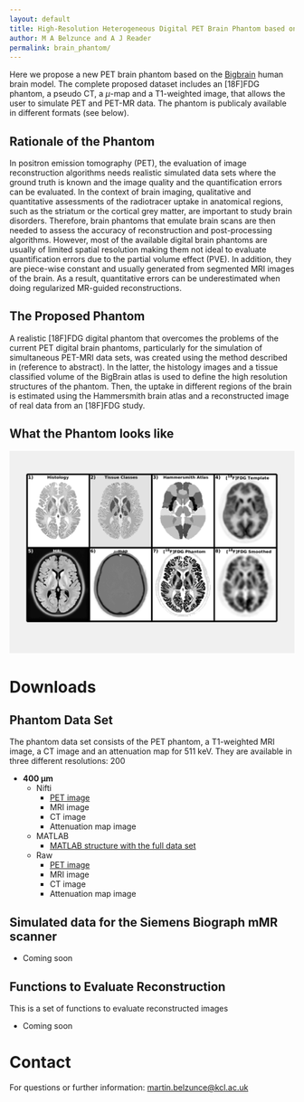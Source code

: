 ```yaml
---
layout: default
title: High-Resolution Heterogeneous Digital PET Brain Phantom based on the BigBrain Atlas
author: M A Belzunce and A J Reader
permalink: brain_phantom/
---
```


Here we propose a new PET brain phantom based on the [Bigbrain](https://bigbrain.loris.ca/main.php) human brain model. The complete proposed dataset includes an [18F]FDG phantom, a pseudo CT, a $\mu$-map and a T1-weighted image, that allows the user to simulate PET and PET-MR data. The phantom is publicaly available in different formats (see below).
<!--
A set of simulated scans for the Siemens Biograph mMR scanner is also available for different noise levels.
-->


## Rationale of the Phantom

In positron emission tomography (PET), the evaluation of image reconstruction algorithms needs realistic simulated data sets where the ground truth is known and the image quality and the quantification errors can be evaluated. In the context of brain imaging, qualitative and quantitative assessments of the radiotracer uptake in anatomical regions, such as the striatum or the cortical grey matter, are important to study brain disorders. Therefore, brain phantoms that emulate brain scans are then needed to assess the accuracy of reconstruction and post-processing algorithms. However, most of the available digital brain phantoms are usually of limited spatial resolution making them not ideal to evaluate quantification errors due to the partial volume effect (PVE). In addition, they are piece-wise constant and usually generated from segmented MRI images of the brain. As a result, quantitative errors can be underestimated when doing regularized MR-guided reconstructions.

## The Proposed Phantom

A realistic [18F]FDG digital phantom that overcomes the problems of the current PET digital brain phantoms, particularly for the simulation of simultaneous PET-MRI data sets, was created using the method described in (reference to abstract). In the latter, the histology  images and a tissue classified volume of the BigBrain atlas is used to define the high resolution structures of the phantom. Then, the uptake in different regions of the brain is estimated using the Hammersmith brain atlas and a reconstructed image of real data from an [18F]FDG study.

## What the Phantom looks like

![Phantom](images/phantom_images.png)

# Downloads

## Phantom Data Set

The phantom data set consists of the PET phantom, a T1-weighted MRI image, a CT image and an attenuation map for 511 keV. They are available in three different resolutions: 200

<!--
* **100 &#181;m**
    - Nifti
        - PET image:
        - MRI image:
        - CT image:
        - Attenuation map image:
    - MATLAB
        - MATLAB structure with the full data set:
    - Raw
        - PET image:
        - MRI image:
        - CT image:
        - Attenuation map image:
-->

* **400 &#181;m**
    - Nifti
        - [PET image][zenodo.1190597]
        - MRI image
        - CT image
        - Attenuation map image
    - MATLAB
        - [MATLAB structure with the full data set][zenodo.1190597]
    - Raw
        - [PET image][zenodo.1190597]
        - MRI image
        - CT image
        - Attenuation map image

<!--
* **1 mm**
    - Nifti
        - PET image:
        - MRI image:
        - CT image:
        - Attenuation map image:
    - MATLAB
        - MATLAB structure with the full data set:
    - Raw
        - PET image:
        - MRI image:
        - CT image:
        - Attenuation map image:
-->

[zenodo.1190597]: https://doi.org/10.5281/zenodo.1190597

## Simulated data for the Siemens Biograph mMR scanner

- Coming soon

## Functions to Evaluate Reconstruction

This is a set of functions to evaluate reconstructed images

- Coming soon

# Contact
For questions or further information: <martin.belzunce@kcl.ac.uk>
